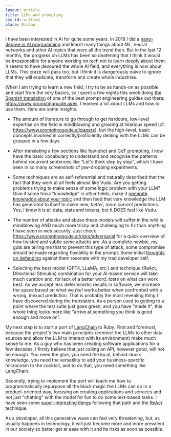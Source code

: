 ```yaml
---
layout: article
title: LLMs and prompting
css_id: writing
place: Bilbao
---
```

I have been interested in AI for quite some years. In 2018 I did a [nano-degree in AI programming](https://www.udacity.com/course/ai-programming-python-nanodegree--nd089) and learnt many things about ML, neural networks and other AI topics that were all the trend then. But in the last 12 months, the progress on LLMs has been so deafening that I think it would be irresponsible for anyone working on tech not to learn deeply about them. It seems to have devoured the whole AI field, and everything is now about LLMs. This craze will pass too, but I think it is dangerously naive to ignore that they will eradicate, transform and create whole industries.

When I am trying to learn a new field, I try to be as hands-on as possible and start from the very basics, so I spent a few nights this week doing [the Spanish translation](https://github.com/dair-ai/Prompt-Engineering-Guide/pull/128) of one of the best prompt engineering guides out there: <https://www.promptingguide.ai/es>. I learned a lot about LLMs and how to use them. Here are some insights.

* The amount of literature to go through to get hardcore, low-level expertise on the field is mindblowing and growing at hilarious speed (cf. <https://www.promptingguide.ai/papers>), but the high-level, basic concepts involved in correctly/proficiently dealing with the LLMs can be grasped in a few days.

* After translating a few sections like [few-shot](https://www.promptingguide.ai/techniques/fewshot) and [CoT prompting](https://www.promptingguide.ai/techniques/cot), I now have the basic vocabulary to understand and recognise the patterns behind recurrent sentences like "Let's think step by step", which I have seen in so many screenshots of jaw-dropping experiments.
  
* Some techniques are so self-referential and naturally described that the fact that they work at all feels almost like Vudu. Are you getting problems trying to make sense of some logic problem with your LLM? Give it some trivia "knowledge" in _other_ fields, make it [generate knowledge about your topic](https://www.promptingguide.ai/techniques/knowledge) and then feed that very knowledge the LLM has generated to itself to make new, _better_, _more correct_ predictions. Yes, I know it is all data, stats and tokens, but it DOES feel like Vudu. 

* The number of attacks and abuse these models will suffer in the wild is mindblowing AND much more tricky and challenging to fix than anything I have seen in web security. Just check <https://www.promptingguide.ai/risks/adversarial> for a quick overview of how twisted and subtle some attacks are. As a complete newbie, my guts are telling me that to prevent this type of attack, some compromise should be made regarding flexibility in the prompt. Some initial [thoughts on defending](https://simonwillison.net/2022/Sep/12/prompt-injection/) against them resonate with my trad developer self. 
  
* Selecting the best model (GPT4, LLaMA, etc.) and technique (ReAct, DIrectional Stimulus) combination for your AI-based service will take much curation and, for lack of a better word,  _taste_ on what can work best. As we accept less deterministic results in software, we increase the space based on what we _feel_ works better when confronted with a wrong, inexact prediction. That is probably the most revealing thing I have discovered during the translation. As a person used to getting to a point where the test suite just goes green, and you have "made it", this whole thing looks more like "arrive at something you think is good enough and move on".

My next step is to start a port of [LangChain](https://docs.langchain.com/docs/) to Ruby. First and foremost, because the project's two main principles (connect the LLMs to other data sources and allow the LLM to interact with its environment) make much sense to me. As a guy who has been creating software applications for a few decades, I firmly believe that just calling an API, however good, will not be enough. You need the glue, you need the local, behind-doors knowledge, you need the versatility to add your business-specific microcosm to the cocktail, and to do that, you need something like LangChain.

Secondly, trying to implement the port will teach me how to programmatically repurpose all the black magic the LLMs can do in a product-oriented way, focusing on creating applications and services and not just "chatting" with the model for fun to do some text-based tasks. I have seen some [super interesting things](https://www.geoffreylitt.com/2023/01/29/fun-with-compositional-llms-querying-basketball-stats-with-gpt-3-statmuse-langchain.html) following that path and the [ReAct](https://react-lm.github.io/) technique. 

As a developer, all this generative wave can feel very threatening, but, as usually happens in technology, it will just become more and more prevalent in our society so better get at ease with it and its risks as soon as possible.
